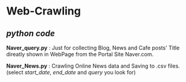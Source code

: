 # Web-Crawling

## *python code*

**Naver_query.py** : Just for collecting Blog, News and Cafe posts' Title direatly shown in WebPage from the Portal Site Naver.com.

**Naver_News.py** : Crawling Online News data and Saving to .csv files. 
                (select *start_date*, *end_date* and *query* you look for)


